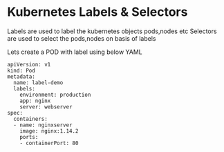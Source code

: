 # Kubernetes Labels & Selectors

Labels are used to label the kubernetes objects pods,nodes etc
Selectors are used to select the pods,nodes on basis of labels

Lets create a POD with label using below YAML
```console
apiVersion: v1
kind: Pod
metadata:
  name: label-demo
  labels:
    environment: production
    app: nginx
    server: webserver
spec:
  containers:
  - name: nginxserver
    image: nginx:1.14.2
    ports:
    - containerPort: 80
```
